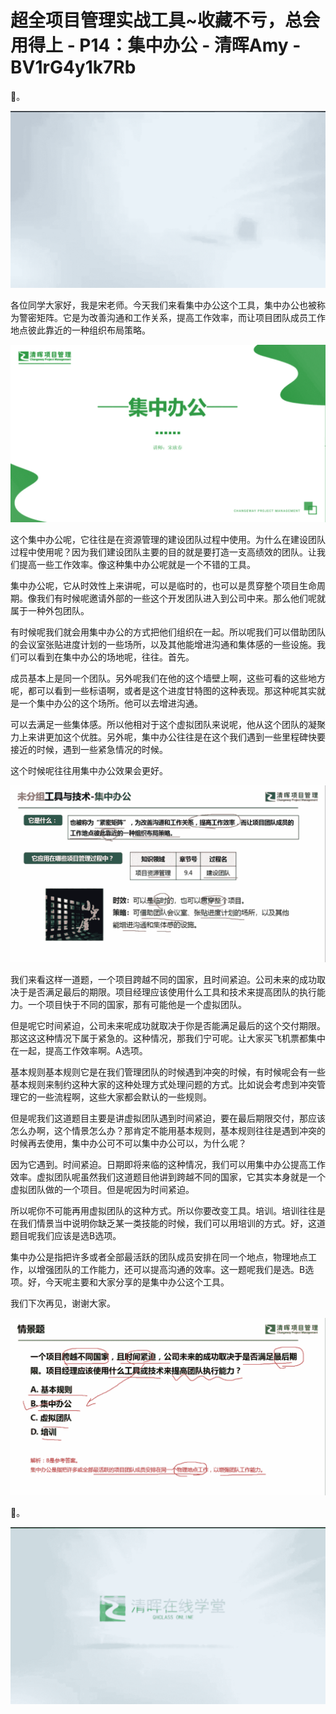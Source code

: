 # 超全项目管理实战工具~收藏不亏，总会用得上 - P14：集中办公 - 清晖Amy - BV1rG4y1k7Rb

🎼。

![](img/e3b85bb7ebbdb5ef0360e50c43d7d492_1.png)

各位同学大家好，我是宋老师。今天我们来看集中办公这个工具，集中办公也被称为警密矩阵。它是为改善沟通和工作关系，提高工作效率，而让项目团队成员工作地点彼此靠近的一种组织布局策略。



![](img/e3b85bb7ebbdb5ef0360e50c43d7d492_3.png)

这个集中办公呢，它往往是在资源管理的建设团队过程中使用。为什么在建设团队过程中使用呢？因为我们建设团队主要的目的就是要打造一支高绩效的团队。让我们提高一些工作效率。像这种集中办公呢就是一个不错的工具。

集中办公呢，它从时效性上来讲呢，可以是临时的，也可以是贯穿整个项目生命周期。像我们有时候呢邀请外部的一些这个开发团队进入到公司中来。那么他们呢就属于一种外包团队。

有时候呢我们就会用集中办公的方式把他们组织在一起。所以呢我们可以借助团队的会议室张贴进度计划的一些场所，以及其他能增进沟通和集体感的一些设施。我们可以看到在集中办公的场地呢，往往。首先。

成员基本上是同一个团队。另外呢我们在他的这个墙壁上啊，这些可看的这些地方呢，都可以看到一些标语啊，或者是这个进度甘特图的这种表现。那这种呢其实就是一个集中办公的这个场所。他可以去增进沟通。

可以去满足一些集体感。所以他相对于这个虚拟团队来说呢，他从这个团队的凝聚力上来讲更加这个优胜。另外呢，集中办公往往是在这个我们遇到一些里程碑快要接近的时候，遇到一些紧急情况的时候。

这个时候呢往往用集中办公效果会更好。

![](img/e3b85bb7ebbdb5ef0360e50c43d7d492_5.png)

我们来看这样一道题，一个项目跨越不同的国家，且时间紧迫。公司未来的成功取决于是否满足最后的期限。项目经理应该使用什么工具和技术来提高团队的执行能力。一个项目快于不同的国家，那有可能他是一个虚拟团队。

但是呢它时间紧迫，公司未来呢成功就取决于你是否能满足最后的这个交付期限。那这这这种情况下属于紧急的。这种情况，那我们宁可呢。让大家买飞机票都集中在一起，提高工作效率啊。A选项。

基本规则基本规则它是在我们管理团队的时候遇到冲突的时候，有时候呢会有一些基本规则来制约这种大家的这种处理方式处理问题的方式。比如说会考虑到冲突管理它的一些流程啊，这些大家都会默认的一些规则。

但是呢我们这道题目主要是讲虚拟团队遇到时间紧迫，要在最后期限交付，那应该怎么办啊，这个情景怎么办？那肯定不能用基本规则，基本规则往往是遇到冲突的时候再去使用，集中办公可不可以集中办公可以，为什么呢？

因为它遇到。时间紧迫。日期即将来临的这种情况，我们可以用集中办公提高工作效率。虚拟团队呢虽然我们这道题目他讲到跨越不同的国家，它其实本身就是一个虚拟团队做的一个项目。但是呢因为时间紧迫。

所以呢你不可能再用虚拟团队的这种方式。所以你要改变工具。培训。培训往往是在我们情景当中说明你缺乏某一类技能的时候，我们可以用培训的方式。好，这道题目呢我们应该是选B选项。

集中办公是指把许多或者全部最活跃的团队成员安排在同一个地点，物理地点工作，以增强团队的工作能力，还可以提高沟通的效率。这一题呢我们是选。B选项。好，今天呢主要和大家分享的是集中办公这个工具。

我们下次再见，谢谢大家。

![](img/e3b85bb7ebbdb5ef0360e50c43d7d492_7.png)

🎼。

![](img/e3b85bb7ebbdb5ef0360e50c43d7d492_9.png)